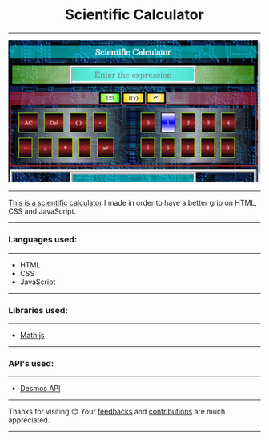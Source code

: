 <h1 align="center">Scientific Calculator</h1>

<hr>

<p align="center"><img src="Images/demo-image.png" /></p>

<hr>

[This is a scientific calculator](https://sam-varghese.github.io/Scientific-Calculator/) I made in order to have a better grip on HTML, CSS and JavaScript.

<hr>

<h3>Languages used:</h3>

<hr>

- HTML
- CSS
- JavaScript

<hr>

<h3>Libraries used:</h3>

<hr>

- [Math.js](https://mathjs.org/)

<hr>

<h3>API's used:</h3>

<hr>

- [Desmos API](https://www.desmos.com/api/v1.6/docs/index.html)

<hr>

Thanks for visiting 😊 Your [feedbacks](https://github.com/Sam-Varghese/Calculator/discussions/1) and [contributions](https://github.com/Sam-Varghese/Calculator/blob/main/CONTRIBUTING.md) are much appreciated.

<hr>
